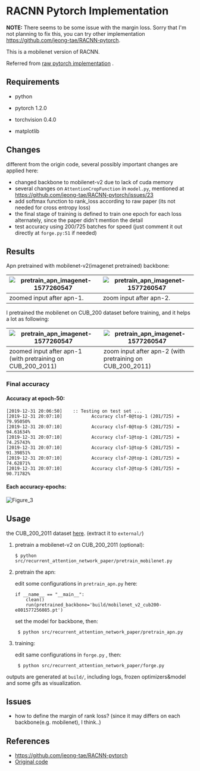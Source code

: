 # RACNN Pytorch Implementation 



**NOTE:** There seems to be some issue with the margin loss. Sorry that I'm not planning to fix this, you can try other implementation https://github.com/jeong-tae/RACNN-pytorch.



This is a mobilenet version of RACNN.

Referred from [raw pytorch implementation](https://github.com/jeong-tae/RACNN-pytorch) .

## Requirements

- python

- pytorch 1.2.0

- torchvision 0.4.0

- matplotlib

## Changes

different from the origin code, several possibly important changes are applied here:

- changed backbone to mobilenet-v2 due to lack of cuda memory
- several changes on `AttentionCropFunction` in `model.py`, mentioned at https://github.com/jeong-tae/RACNN-pytorch/issues/23
- add softmax function to rank_loss according to raw paper (its not needed for cross entropy loss)
- the final stage of training is defined to train one epoch for each loss alternately, since the paper didn't mention the detail
- test accuracy using 200/725 batches for speed (just comment it out directly at `forge.py:51` if needed)

## Results

Apn pretrained with mobilenet-v2(imagenet pretrained) backbone: 

| ![pretrain_apn_imagenet-1577260547](docs/pretrain_apn_imagenet-1577260547.gif) | ![pretrain_apn_imagenet-1577260547](docs/pretrain_apn_imagenet@4x-1577260771.gif) |
| ------------------------------------------------------------ | ------------------------------------------------------------ |
| zoomed input after apn-1.                                    | zoom input after apn-2.                                      |

I pretrained the mobilenet on CUB_200 dataset before training, and it helps a lot as following:

| ![pretrain_apn_imagenet-1577260547](docs/pretrain_apn_cub200-1577261336.gif) | ![pretrain_apn_imagenet-1577260547](docs/pretrain_apn_cub200@4x-1577261529.gif) |
| ------------------------------------------------------------ | ------------------------------------------------------------ |
| zoomed input after apn-1 (with pretraining on CUB_200_2011)  | zoom input after apn-2 (with pretraining on CUB_200_2011)    |

### Final accuracy

#### Accuracy at epoch-50:

```
[2019-12-31 20:06:50]    :: Testing on test set ...
[2019-12-31 20:07:10]           Accuracy clsf-0@top-1 (201/725) = 79.95050%
[2019-12-31 20:07:10]           Accuracy clsf-0@top-5 (201/725) = 94.61634%
[2019-12-31 20:07:10]           Accuracy clsf-1@top-1 (201/725) = 74.25743%
[2019-12-31 20:07:10]           Accuracy clsf-1@top-5 (201/725) = 91.39851%
[2019-12-31 20:07:10]           Accuracy clsf-2@top-1 (201/725) = 74.62871%
[2019-12-31 20:07:10]           Accuracy clsf-2@top-5 (201/725) = 90.71782%
```


#### Each accuracy-epochs:
![Figure_3](docs/Figure_3.png)


## Usage

the CUB_200_2011 dataset [here](http://www.vision.caltech.edu/visipedia/CUB-200-2011.html). (extract it to `external/`)

1. pretrain a mobilenet-v2 on CUB_200_2011 (optional):

   ```
   $ python src/recurrent_attention_network_paper/pretrain_mobilenet.py
   ```
   
2. pretrain the apn:

   edit some configurations in `pretrain_apn.py`  here:
   
    ```
    if __name__ == "__main__":
        clean()
        run(pretrained_backbone='build/mobilenet_v2_cub200-e801577256085.pt')
    ```
   
    set the model for backbone, then:
   
   ```
    $ python src/recurrent_attention_network_paper/pretrain_apn.py
   ```

3. training:

   edit same configurations in `forge.py` , then:

   ```
    $ python src/recurrent_attention_network_paper/forge.py
   ```

outputs are generated at `build/`, including logs, frozen optimizers&model and some gifs as visualization.   


## Issues

- how to define the margin of rank loss? (since it may differs on each backbone(e.g. mobilenet), I think..)


## References

- https://github.com/jeong-tae/RACNN-pytorch
- [Original code](https://github.com/Jianlong-Fu/Recurrent-Attention-CNN)

